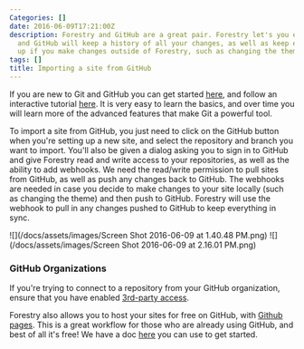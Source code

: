 ```yaml
---
Categories: []
date: 2016-06-09T17:21:00Z
description: Forestry and GitHub are a great pair. Forestry let's you edit your content,
  and GitHub will keep a history of all your changes, as well as keep everything synced
  up if you make changes outside of Forestry, such as changing the theme of a site.
tags: []
title: Importing a site from GitHub
---
```


If you are new to Git and GitHub you can get started [here](https://help.github.com/articles/set-up-git/), and follow an interactive tutorial [here](https://try.github.io/levels/1/challenges/1). It is very easy to learn the basics, and over time you will learn more of the advanced features that make Git a powerful tool.

To import a site from GitHub, you just need to click on the GitHub button when you're setting up a new site, and select the repository and branch you want to import. You'll also be given a dialog asking you to sign in to GitHub and give Forestry read and write access to your repositories, as well as the ability to add webhooks. We need the read/write permission to pull sites from GitHub, as well as push any changes back to GitHub. The webhooks are needed in case you decide to make changes to your site locally (such as changing the theme) and then push to GitHub. Forestry will use the webhook to pull in any changes pushed to GitHub to keep everything in sync.

![](/docs/assets/images/Screen Shot 2016-06-09 at 1.40.48 PM.png)
![](/docs/assets/images/Screen Shot 2016-06-09 at 2.16.01 PM.png)

### GitHub Organizations
If you're trying to connect to a repository from your GitHub organization, ensure that you have enabled [3rd-party access](https://help.github.com/articles/enabling-third-party-application-restrictions-for-your-organization/). 

Forestry also allows you to host your sites for free on GitHub, with [Github pages](https://pages.github.com/). This is a great workflow for those who are already using GitHub, and best of all it's free! We have a doc [here](/docs/deployment-and-hosting/hosting-with-github-pages/) you can use to get started.
